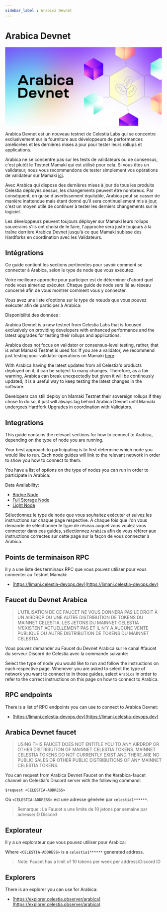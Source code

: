```yaml
---
sidebar_label : Arabica Devnet
---
```


# Arabica Devnet

<!-- markdownlint-disable MD013 -->

![arabica-devnet](/img/arabica-devnet.png)


Arabica Devnet est un nouveau testnet de Celestia Labs qui se concentre exclusivement sur la fourniture aux développeurs de performances améliorées et les dernières mises à jour pour tester leurs rollups et applications.

Arabica ne se concentre pas sur les tests de validateurs ou de consensus, c'est plutôt le Testnet Mamaki qui est utilisé pour cela. Si vous êtes un validateur, nous vous recommandons de tester simplement vos opérations de validateur sur Mamaki [ici](./mamaki-testnet.md).

Avec Arabica qui dispose des dernières mises à jour de tous les produits Celestia déployés dessus, les changements peuvent être nombreux. Par conséquent, en guise d'avertissement équitable, Arabica peut se casser de manière inattendue mais étant donné qu'il sera continuellement mis à jour, c'est un moyen utile de continuer à tester les derniers changements sur le logiciel.

Les développeurs peuvent toujours déployer sur Mamaki leurs rollups souverains s'ils ont choisi de le faire, l'approche sera juste toujours à la traîne derrière Arabica Devnet jusqu'à ce que Mamaki subisse des Hardforks en coordination avec les Validateurs.

## Intégrations

Ce guide contient les sections pertinentes pour savoir comment se connecter à Arabica, selon le type de node que vous exécutez.

Votre meilleure approche pour participer est de déterminer d'abord quel node vous aimeriez exécuter. Chaque guide de node sera lié au réseau concerné afin de vous montrer comment vous y connecter.

Vous avez une liste d'options sur le type de nœuds que vous pouvez exécuter afin de participer à Arabica:

Disponibilité des données :

Arabica Devnet is a new testnet from Celestia Labs that is focused
exclusively on providing developers with enhanced performance and
the latest upgrades for testing their rollups and applications.

Arabica does not focus on validator or consensus-level testing, rather,
that is what Mamaki Testnet is used for. If you are a validator, we
recommend just testing your validator operations on Mamaki [here](./mamaki-testnet.md).

With Arabica having the latest updates from all Celestia's products deployed
on it, it can be subject to many changes. Therefore, as a fair warning,
Arabica can break unexpectedly but given it will be continously updated,
it is a useful way to keep testing the latest changes in the software.

Developers can still deploy on Mamaki Testnet their sovereign rollups if they
chose to do so, it just will always lag behind Arabica Devnet until Mamaki
undergoes Hardfork Upgrades in coordination with Validators.

## Integrations

This guide contains the relevant sections for how to connect to Arabica,
depending on the type of node you are running.

Your best approach to participating is to first determine which node
you would like to run. Each node guides will link to the relevant network
in order to show you how to connect to them.

You have a list of options on the type of nodes you can run in order to
participate in Arabica:

Data Availability:

* [Bridge Node](./bridge-node.md)
* [Full Storage Node](./full-storage-node.md)
* [Light Node](./light-node.md)


Sélectionnez le type de node que vous souhaitez exécuter et suivez les instructions sur chaque page respective. À chaque fois que l'on vous demande de sélectionner le type de réseau auquel vous voulez vous connecter dans ces guides, sélectionnez `Arabica` afin de vous référer aux instructions correctes sur cette page sur la façon de vous connecter à Arabica.

## Points de terminaison RPC

Il y a une liste des terminaux RPC que vous pouvez utiliser pour vous connecter au Testnet Mamaki:

* [https://limani.celestia-devops.dev](https://limani.celestia-devops.dev)

## Faucet du Devnet Arabica

> L'UTILISATION DE CE FAUCET NE VOUS DONNERA PAS LE DROIT À UN AIRDROP OU UNE AUTRE DISTRIBUTION DE TOKENS DU MAINNET CELESTIA. LES JETONS DU MAINNET CELESTIA N'EXISTENT ACTUELLEMENT PAS ET IL N'Y A AUCUNE VENTE PUBLIQUE OU AUTRE DISTRIBUTION DE TOKENS DU MAINNET CELESTIA.

Vous pouvez demander au Faucet du Devnet Arabica sur le canal #faucet du serveur Discord de Celestia avec la commande suivante:

Select the type of node you would like to run and follow the instructions
on each respective page. Whenever you are asked to select the type of network
you want to connect to in those guides, select `Arabica` in order to refer
to the correct instructions on this page on how to connect to Arabica.

## RPC endpoints

There is a list of RPC endpoints you can use to connect to Arabica Devnet:

* [https://limani.celestia-devops.dev](https://limani.celestia-devops.dev)

## Arabica Devnet faucet

> USING THIS FAUCET DOES NOT ENTITLE YOU TO ANY AIRDROP OR OTHER
  DISTRIBUTION OF MAINNET CELESTIA TOKENS. MAINNET CELESTIA TOKENS
  DO NOT CURRENTLY EXIST AND THERE ARE NO PUBLIC SALES OR OTHER PUBLIC
  DISTRIBUTIONS OF ANY MAINNET CELESTIA TOKENS.

You can request from Arabica Devnet Faucet on the #arabica-faucet channel on
Celestia's Discord server with the following command:

```text
$request <CELESTIA-ADDRESS>
```

Où `<CELESTIA-ADDRESS>` est une adresse générée par `celestia1******`.

> Remarque : Le Faucet a une limite de 10 jetons par semaine par adresse/ID Discord

## Explorateur

Il y a un explorateur que vous pouvez utiliser pour Arabica:

Where `<CELESTIA-ADDRESS>` is a `celestia1******` generated address.

> Note: Faucet has a limit of 10 tokens per week per address/Discord ID

## Explorers

There is an explorer you can use for Arabica:

* [https://explorer.celestia.observer/arabica](https://explorer.celestia.observer/arabica)
